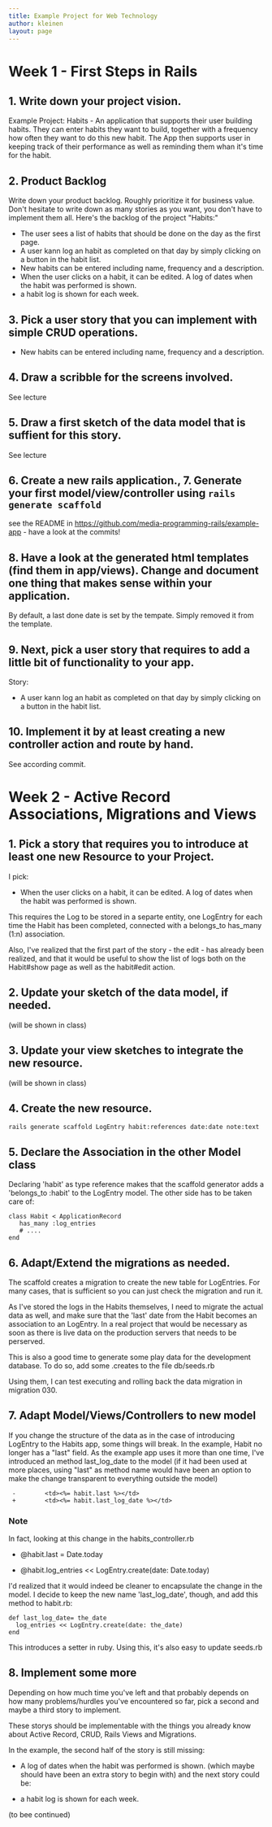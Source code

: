 ```yaml
---
title: Example Project for Web Technology
author: kleinen
layout: page
---
```


# Week 1 - First Steps in Rails

##  1. Write down your project vision.

 Example Project: Habits -
An application that supports their user building habits. They can enter habits
they want to build, together with a frequency how often they want to do this
new habit. The App then supports user in keeping track of their performance as
well as reminding them whan it's time for the habit.

## 2. Product Backlog
Write down your product backlog. Roughly prioritize it for business value. Don't hesitate to write down as many stories as you want, you don't have to implement them all.
Here's the backlog of the project "Habits:"

- The user sees a list of habits that should be done on the day as the first page.
- A user kann log an habit as completed on that day by simply clicking on a button in the habit list.
- New habits can be entered including name, frequency and a description.
- When the user clicks on a habit, it can be edited. A log of dates when the habit was performed is shown.
- a habit log is shown for each week.

## 3. Pick a user story that you can implement with simple CRUD operations.
- New habits can be entered including name, frequency and a description.

## 4. Draw a scribble for the screens involved.
See lecture
## 5. Draw a first sketch of the data model that is suffient for this story.
See lecture
## 6. Create a new rails application., 7. Generate your first model/view/controller using `rails generate scaffold`
see the README in https://github.com/media-programming-rails/example-app - have a look at the commits!
## 8. Have a look at the generated html templates (find them in app/views). Change and document one thing that makes sense within your application.
By default, a last done date is set by the tempate. Simply removed it from the template.

## 9. Next, pick a user story that requires to add a little bit of functionality to your app.
Story:
- A user kann log an habit as completed on that day by simply clicking on a button in the habit list.

## 10. Implement it by at least creating a new controller action and route by hand.
See according commit.


# Week 2 - Active Record Associations, Migrations and Views

## 1. Pick a story that requires you to introduce at least one new Resource to your Project.

I pick:

- When the user clicks on a habit, it can be edited. A log of dates when the habit was performed is shown.

This requires the Log to be stored in a separte entity, one LogEntry for each time
the Habit has been completed, connected with a belongs_to has_many (1:n) association.

Also, I've realized that the first part of the story - the edit - has already been
realized, and that it would be useful to show the list of logs both on the Habit#show
page as well as the habit#edit action.

## 2. Update your sketch of the data model, if needed.

(will be shown in class)

## 3. Update your view sketches to integrate the new resource.

(will be shown in class)

## 4. Create the new resource.

    rails generate scaffold LogEntry habit:references date:date note:text

## 5. Declare the Association in the other Model class

Declaring 'habit' as type reference makes that the scaffold generator
adds a 'belongs_to :habit' to the LogEntry model. The other side has to be
taken care of:

    class Habit < ApplicationRecord
       has_many :log_entries
       # ....
    end

## 6. Adapt/Extend the migrations as needed.

The scaffold creates a migration to create the new table for LogEntries.
For many cases, that is sufficient so you can just check the migration and run
it.

As I've stored the logs in the Habits themselves, I need to migrate the actual data
as well, and make sure that the 'last' date from the Habit becomes an association to an
LogEntry. In a real project that would be necessary as soon as there is live data
on the production servers that needs to be perserved.

This is also a good time to generate some play data for the development database.
To do so, add some <modelClass>.creates to the file db/seeds.rb

Using them, I can test executing and rolling back the data migration in migration 030.

## 7. Adapt Model/Views/Controllers to new model

If you change the structure of the data as in the case of introducing LogEntry
to the Habits app, some things will break. In the example, Habit no longer has
a "last" field. As the example app uses it more than one time, I've introduced
an method last_log_date to the model (if it had been used at more places, using "last"
as method name would have been an option to make the change transparent to everything
outside the model)

     -        <td><%= habit.last %></td>
     +        <td><%= habit.last_log_date %></td>

### Note

In fact, looking at this change in the habits_controller.rb

-    @habit.last = Date.today
+    @habit.log_entries << LogEntry.create(date: Date.today)

I'd realized that it would indeed be cleaner to encapsulate
the change in the model. I decide to keep the new name 'last_log_date', though,
and add this method to habit.rb:

    def last_log_date= the_date
      log_entries << LogEntry.create(date: the_date)
    end

This introduces a setter in ruby. Using this, it's also easy to update seeds.rb

## 8. Implement some more

Depending on how much time you've left and that probably depends on how many
problems/hurdles you've encountered so far, pick a second and maybe a
third story to implement.

These storys should be implementable with the things you already know about
Active Record, CRUD, Rails Views and Migrations.

In the example, the second half of the story is still missing:

- A log of dates when the habit was performed is shown.
(which maybe should have been an extra story to begin with)
and the next story could be:

- a habit log is shown for each week.

(to bee continued)
